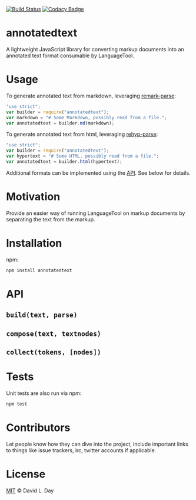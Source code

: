 [![Build Status](https://travis-ci.org/languagetool-language-server/annotatedtext.svg?branch=master)](https://travis-ci.org/languagetool-language-server/annotatedtext)
[![Codacy Badge](https://api.codacy.com/project/badge/Grade/6358e514e62e477d98469e070535eb24)](https://www.codacy.com/app/LanguageTool-Language-Server/annotatedtext?utm_source=github.com&utm_medium=referral&utm_content=languagetool-language-server/annotatedtext&utm_campaign=Badge_Grade)

# annotatedtext

A lightweight JavaScript library for converting markup documents into an annotated text format consumable by LanguageTool.

# Usage

To generate annotated text from markdown, leveraging [remark-parse](https://github.com/remarkjs/remark/tree/master/packages/remark-parse):

```js
"use strict";
var builder = require("annotatedtext");
var markdown = "# Some Markdown, possibly read from a file.";
var annotatedtext = builder.md(markdown);
```

To generate annotated text from html, leveraging [rehyp-parse](https://github.com/rehypejs/rehype/tree/master/packages/rehype-parse):

```js
"use strict";
var builder = require("annotatedtext");
var hypertext = "# Some HTML, possibly read from a file.";
var annotatedtext = builder.html(hypertext);
```

Additional formats can be implemented using the [API](#API). See below for details.


# Motivation

Provide an easier way of running LanguageTool on markup documents by separating the text from the markup.

# Installation

npm:

```sh
npm install annotatedtext
```

# API

## `build(text, parse)`

## `compose(text, textnodes)`

## `collect(tokens, [nodes])`

# Tests

Unit tests are also run via npm:

```sh
npm test
```

# Contributors

Let people know how they can dive into the project, include important links to things like issue trackers, irc, twitter accounts if applicable.

# License

[MIT](LICENSE) © David L. Day

